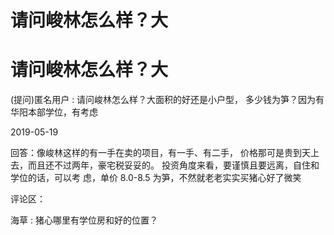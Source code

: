 # 请问峻林怎么样？大

# 请问峻林怎么样？大

(提问)匿名用户 : 请问峻林怎么样？大面积的好还是小户型， 多少钱为笋？因为有华阳本部学位，有考虑

2019-05-19

回答：像峻林这样的有一手在卖的项目，有一手、有二手， 价格那可是贵到天上去，而且还不过两年，豪宅税妥妥的。 投资角度来看，要谨慎且要远离，自住和学位的话，可以考 虑，单价 8.0-8.5 为笋，不然就老老实实买猪心好了微笑

评论区：

海草 : 猪心哪里有学位房和好的位置？